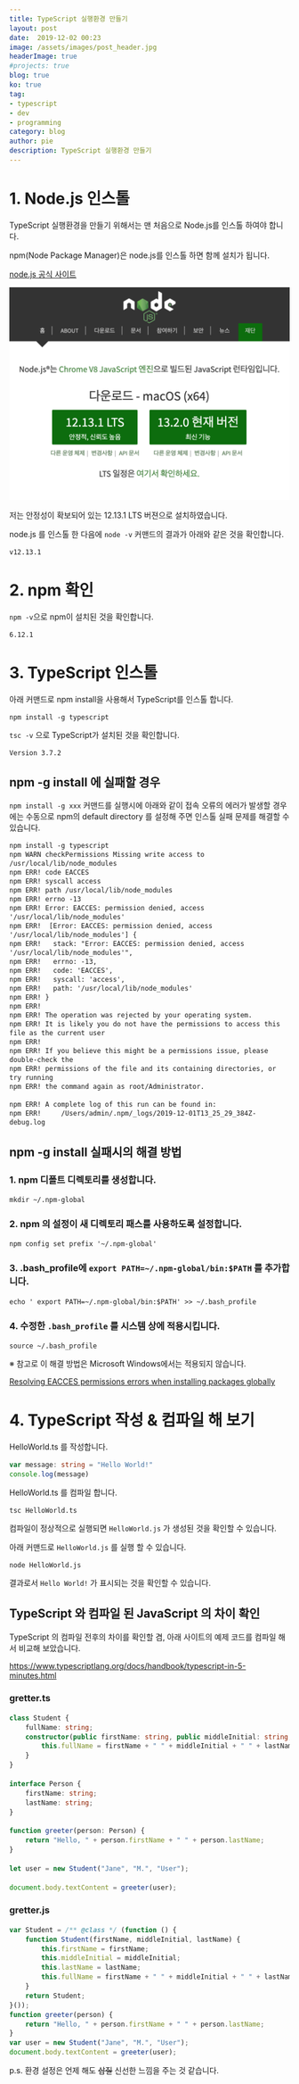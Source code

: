 ```yaml
---
title: TypeScript 실행환경 만들기
layout: post
date:  2019-12-02 00:23
image: /assets/images/post_header.jpg
headerImage: true
#projects: true
blog: true
ko: true
tag:
- typescript
- dev
- programming
category: blog
author: pie
description: TypeScript 실행환경 만들기
---
```


# 1. Node.js 인스톨

TypeScript 실행환경을 만들기 위해서는 맨 처음으로 Node.js를 인스톨 하여야 합니다. 

npm(Node Package Manager)은 node.js를 인스톨 하면 함께 설치가 됩니다.

[node.js 공식 사이트](https://nodejs.org/ko/)

![0065-1.png](/assets/images/post/0065-1.png)

저는 안정성이 확보되어 있는 12.13.1 LTS 버젼으로 설치하였습니다.

node.js 를 인스톨 한 다음에 ```node -v``` 커맨드의 결과가 아래와 같은 것을 확인합니다. 
```
v12.13.1
```

# 2. npm 확인

```npm -v```으로 npm이 설치된 것을 확인합니다.
```
6.12.1
```

# 3. TypeScript 인스톨

아래 커맨드로 npm install을 사용해서 TypeScript를 인스톨 합니다.
```
npm install -g typescript
```

```tsc -v``` 으로 TypeScript가 설치된 것을 확인합니다.
```
Version 3.7.2
```

## npm -g install 에 실패할 경우

```npm install -g xxx``` 커맨드를 실행시에 아래와 같이 접속 오류의 에러가 발생할 경우에는 수동으로 npm의 default directory 를 설정해 주면 인스톨 실패 문제를 해결할 수 있습니다.

```
npm install -g typescript
npm WARN checkPermissions Missing write access to /usr/local/lib/node_modules
npm ERR! code EACCES
npm ERR! syscall access
npm ERR! path /usr/local/lib/node_modules
npm ERR! errno -13
npm ERR! Error: EACCES: permission denied, access '/usr/local/lib/node_modules'
npm ERR!  [Error: EACCES: permission denied, access '/usr/local/lib/node_modules'] {
npm ERR!   stack: "Error: EACCES: permission denied, access '/usr/local/lib/node_modules'",
npm ERR!   errno: -13,
npm ERR!   code: 'EACCES',
npm ERR!   syscall: 'access',
npm ERR!   path: '/usr/local/lib/node_modules'
npm ERR! }
npm ERR! 
npm ERR! The operation was rejected by your operating system.
npm ERR! It is likely you do not have the permissions to access this file as the current user
npm ERR! 
npm ERR! If you believe this might be a permissions issue, please double-check the
npm ERR! permissions of the file and its containing directories, or try running
npm ERR! the command again as root/Administrator.

npm ERR! A complete log of this run can be found in:
npm ERR!     /Users/admin/.npm/_logs/2019-12-01T13_25_29_384Z-debug.log
```

## npm -g install 실패시의 해결 방법

### 1. npm 디폴트 디렉토리를 생성합니다.
```
mkdir ~/.npm-global
```

### 2. npm 의 설정이 새 디렉토리 패스를 사용하도록 설정합니다.
```
npm config set prefix '~/.npm-global'
```

### 3. .bash_profile에  ```export PATH=~/.npm-global/bin:$PATH``` 를 추가합니다.
```
echo ' export PATH=~/.npm-global/bin:$PATH' >> ~/.bash_profile
```

### 4. 수정한 ```.bash_profile``` 를 시스템 상에 적용시킵니다.
```
source ~/.bash_profile
```

※ 참고로 이 해결 방법은 Microsoft Windows에서는 적용되지 않습니다.

[Resolving EACCES permissions errors when installing packages globally](https://docs.npmjs.com/resolving-eacces-permissions-errors-when-installing-packages-globally)

# 4. TypeScript 작성 & 컴파일 해 보기

HelloWorld.ts 를 작성합니다.
```typescript
var message: string = "Hello World!"
console.log(message)
```

HelloWorld.ts 를 컴파일 합니다.
```
tsc HelloWorld.ts
``` 

컴파일이 정상적으로 실행되면 ```HelloWorld.js``` 가 생성된 것을 확인할 수 있습니다.

아래 커맨드로 ```HelloWorld.js``` 를 실행 할 수 있습니다.
```
node HelloWorld.js
```
결과로서 ```Hello World!``` 가 표시되는 것을 확인할 수 있습니다.

## TypeScript 와 컴파일 된 JavaScript 의 차이 확인

TypeScript 의 컴파일 전후의 차이를 확인할 겸, 아래 사이트의 예제 코드를 컴파일 해서 비교해 보았습니다.

https://www.typescriptlang.org/docs/handbook/typescript-in-5-minutes.html

### gretter.ts
```typescript
class Student {
    fullName: string;
    constructor(public firstName: string, public middleInitial: string, public lastName: string) {
        this.fullName = firstName + " " + middleInitial + " " + lastName;
    }
}

interface Person {
    firstName: string;
    lastName: string;
}

function greeter(person: Person) {
    return "Hello, " + person.firstName + " " + person.lastName;
}

let user = new Student("Jane", "M.", "User");

document.body.textContent = greeter(user);
```

### gretter.js
```js
var Student = /** @class */ (function () {
    function Student(firstName, middleInitial, lastName) {
        this.firstName = firstName;
        this.middleInitial = middleInitial;
        this.lastName = lastName;
        this.fullName = firstName + " " + middleInitial + " " + lastName;
    }
    return Student;
}());
function greeter(person) {
    return "Hello, " + person.firstName + " " + person.lastName;
}
var user = new Student("Jane", "M.", "User");
document.body.textContent = greeter(user);
```

p.s. 환경 설정은 언제 해도 ~~삽질~~ 신선한 느낌을 주는 것 같습니다.
